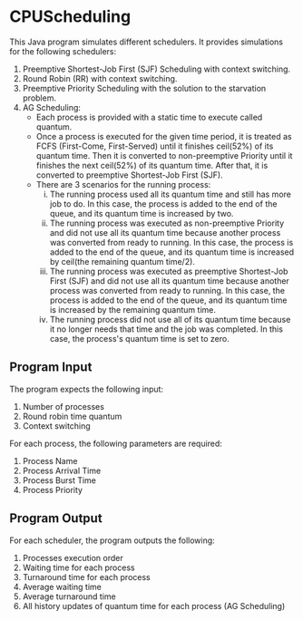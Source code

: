 # CPUScheduling
<html>
<body>
  <p>
    This Java program simulates different schedulers. It provides simulations for the following schedulers:
  </p>
  <ol>
    <li>
      Preemptive Shortest-Job First (SJF) Scheduling with context switching.
    </li>
    <li>
      Round Robin (RR) with context switching.
    </li>
    <li>
      Preemptive Priority Scheduling with the solution to the starvation problem.
    </li>
    <li>
      AG Scheduling:
      <ul>
        <li>
          Each process is provided with a static time to execute called quantum.
        </li>
        <li>
          Once a process is executed for the given time period, it is treated as FCFS (First-Come, First-Served) until it finishes ceil(52%) of its quantum time. Then it is converted to non-preemptive Priority until it finishes the next ceil(52%) of its quantum time. After that, it is converted to preemptive Shortest-Job First (SJF).
        </li>
        <li>
          There are 3 scenarios for the running process:
          <ol type="i">
            <li>
              The running process used all its quantum time and still has more job to do. In this case, the process is added to the end of the queue, and its quantum time is increased by two.
            </li>
            <li>
              The running process was executed as non-preemptive Priority and did not use all its quantum time because another process was converted from ready to running. In this case, the process is added to the end of the queue, and its quantum time is increased by ceil(the remaining quantum time/2).
            </li>
            <li>
              The running process was executed as preemptive Shortest-Job First (SJF) and did not use all its quantum time because another process was converted from ready to running. In this case, the process is added to the end of the queue, and its quantum time is increased by the remaining quantum time.
            </li>
            <li>
              The running process did not use all of its quantum time because it no longer needs that time and the job was completed. In this case, the process's quantum time is set to zero.
            </li>
          </ol>
        </li>
      </ul>
    </li>
  </ol>

  <h2>Program Input</h2>
  <p>The program expects the following input:</p>
  <ol>
    <li>Number of processes</li>
    <li>Round robin time quantum</li>
    <li>Context switching</li>
  </ol>
  <p>For each process, the following parameters are required:</p>
  <ol>
    <li>Process Name</li>
    <li>Process Arrival Time</li>
    <li>Process Burst Time</li>
    <li>Process Priority</li>
  </ol>

  <h2>Program Output</h2>
  <p>For each scheduler, the program outputs the following:</p>
  <ol>
    <li>Processes execution order</li>
    <li>Waiting time for each process</li>
    <li>Turnaround time for each process</li>
    <li>Average waiting time</li>
    <li>Average turnaround time</li>
    <li>All history updates of quantum time for each process (AG Scheduling)</li>
  </ol>

</body>
</html>
